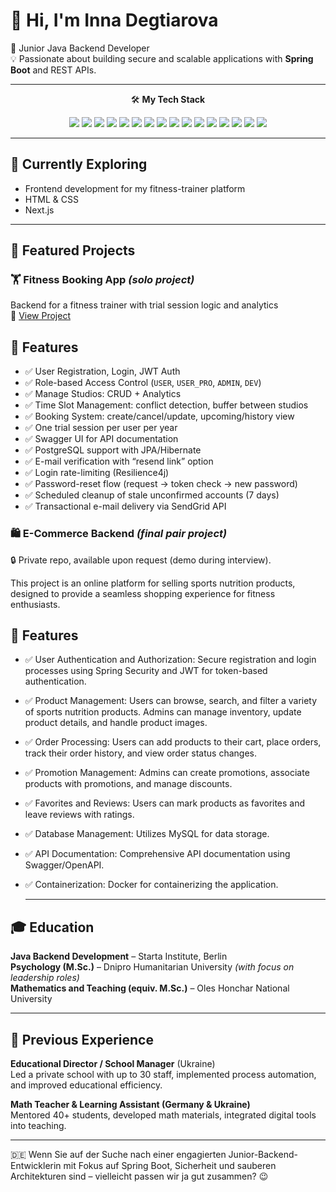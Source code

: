 # 👋 Hi, I'm Inna Degtiarova

🎯 Junior Java Backend Developer  
💡 Passionate about building secure and scalable applications with **Spring Boot** and REST APIs.

---

<div align="center">

🛠️ <strong>My Tech Stack</strong><br>

<img src="https://img.shields.io/badge/Java-ED8B00?style=for-the-badge&logo=openjdk&logoColor=white"/>
<img src="https://img.shields.io/badge/Spring%20Boot-6DB33F?style=for-the-badge&logo=spring-boot&logoColor=white"/>
<img src="https://img.shields.io/badge/Spring%20Security-6DB33F?style=for-the-badge&logo=spring&logoColor=white"/>
<img src="https://img.shields.io/badge/JPA-grey?style=for-the-badge"/>
<img src="https://img.shields.io/badge/Hibernate-59666C?style=for-the-badge&logo=hibernate"/>
<img src="https://img.shields.io/badge/PostgreSQL-336791?style=for-the-badge&logo=postgresql&logoColor=white"/>
<img src="https://img.shields.io/badge/MySQL-00758F?style=for-the-badge&logo=mysql&logoColor=white"/>
<img src="https://img.shields.io/badge/MongoDB-47A248?style=for-the-badge&logo=mongodb&logoColor=white"/>
<img src="https://img.shields.io/badge/JWT-black?style=for-the-badge&logo=jsonwebtokens&logoColor=white"/>
<img src="https://img.shields.io/badge/REST%20API-blue?style=for-the-badge"/>
<img src="https://img.shields.io/badge/Git-F05032?style=for-the-badge&logo=git&logoColor=white"/>
<img src="https://img.shields.io/badge/Maven-C71A36?style=for-the-badge&logo=apachemaven&logoColor=white"/>
<img src="https://img.shields.io/badge/Docker-2496ED?style=for-the-badge&logo=docker&logoColor=white"/>
<img src="https://img.shields.io/badge/Swagger-85EA2D?style=for-the-badge&logo=swagger&logoColor=black"/>
<img src="https://img.shields.io/badge/JUnit-25A162?style=for-the-badge"/>
<img src="https://img.shields.io/badge/Mockito-DB7093?style=for-the-badge"/>

</div>

---

## 🌱 Currently Exploring

- Frontend development for my fitness-trainer platform  
- HTML & CSS  
- Next.js

---

## 🚀 Featured Projects

### 🏋️ Fitness Booking App *(solo project)*
Backend for a fitness trainer with trial session logic and analytics  
🔗 [View Project](https://github.com/DegtiarovaInna/fitness-trainer-site)


## 🚀 Features

- ✅ User Registration, Login, JWT Auth
- ✅ Role-based Access Control (`USER`, `USER_PRO`, `ADMIN`, `DEV`)
- ✅ Manage Studios: CRUD + Analytics
- ✅ Time Slot Management: conflict detection, buffer between studios
- ✅ Booking System: create/cancel/update, upcoming/history view
- ✅ One trial session per user per year
- ✅ Swagger UI for API documentation
- ✅ PostgreSQL support with JPA/Hibernate
- ✅ E-mail verification with “resend link” option
- ✅ Login rate-limiting (Resilience4j)
- ✅ Password-reset flow (request → token check → new password)
- ✅ Scheduled cleanup of stale unconfirmed accounts (7 days)
- ✅ Transactional e-mail delivery via SendGrid API

### 🛍️ E-Commerce Backend *(final pair project)*  
🔒 Private repo, available upon request (demo during interview).

This project is an online platform for selling sports nutrition products, designed to provide a seamless shopping 
experience for fitness enthusiasts. 

## 🚀 Features

- ✅ User Authentication and Authorization: Secure registration and login processes using Spring Security and JWT 
for token-based authentication.
- ✅ Product Management: Users can browse, search, and filter a variety of sports nutrition products. 
Admins can manage inventory, update product details, and handle product images.
- ✅ Order Processing: Users can add products to their cart, place orders, track their order history, 
and view order status changes.
- ✅ Promotion Management: Admins can create promotions, associate products with promotions, and manage discounts.
- ✅ Favorites and Reviews: Users can mark products as favorites and leave reviews with ratings.
- ✅ Database Management: Utilizes MySQL for data storage.
- ✅ API Documentation: Comprehensive API documentation using Swagger/OpenAPI.
- ✅ Containerization: Docker for containerizing the application.

  ---

## 🎓 Education

**Java Backend Development** – Starta Institute, Berlin  
**Psychology (M.Sc.)** – Dnipro Humanitarian University *(with focus on leadership roles)*  
**Mathematics and Teaching (equiv. M.Sc.)** – Oles Honchar National University

---

## 💼 Previous Experience

**Educational Director / School Manager** (Ukraine)  
Led a private school with up to 30 staff, implemented process automation, and improved educational efficiency.

**Math Teacher & Learning Assistant (Germany & Ukraine)**  
Mentored 40+ students, developed math materials, integrated digital tools into teaching.

---


🇩🇪 Wenn Sie auf der Suche nach einer engagierten Junior-Backend-Entwicklerin mit Fokus auf Spring Boot, Sicherheit und sauberen Architekturen sind – vielleicht passen wir ja gut zusammen? 😉

